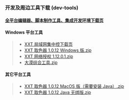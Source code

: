 ### 开发及周边工具下载 (dev-tools)

#### [全平台编辑器、脚本制作工具、集成开发环境下载页](https://www.xxtouch.com/xxtstudio)

#### Windows 平台工具
> - [XXT 局域网集中控下载页](https://www.xxtouch.com/xxtcc)  
> - [XXT 取色器 1.0.12 Windows 版.zip](http://xxtouch.oss-cn-shanghai.aliyuncs.com/XXTouch%E7%94%B5%E8%84%91%E7%AB%AF%E5%B7%A5%E5%85%B7%E9%9B%86/XXT%20%E5%8F%96%E8%89%B2%E5%99%A8%201.0.12%20Windows%20%E7%89%88.zip)
> - [XXT 网络授权 1.12.0.1.zip](http://static.zybuluo.com/xxtouch/lxhbvpm1d123y0mhwps3fpl7/XXT%20%E7%BD%91%E7%BB%9C%E6%8E%88%E6%9D%83%201.12.0.1.zip)
> - [大漠综合工具.zip](http://static.zybuluo.com/xxtouch/yv2hetf34597w9m25aetw7sa/%E5%A4%A7%E6%BC%A0%E7%BB%BC%E5%90%88%E5%B7%A5%E5%85%B7.zip)


#### 其它平台工具
> - [XXT 取色器 1.0.12 MacOS 版（需要安装 Java）.zip](http://static.zybuluo.com/xxtouch/ga7c9j9u599z1zc4b8ct9bcv/XXT%20%E5%8F%96%E8%89%B2%E5%99%A8%201.0.12%20MacOS%20%E7%89%88%EF%BC%88%E9%9C%80%E8%A6%81%E5%AE%89%E8%A3%85%20Java%EF%BC%89.zip)
> - [XXT 取色器 1.0.12 Java 无绑版.zip](http://static.zybuluo.com/xxtouch/hoaoqgzr8twdlu34h9xmmjyd/XXT%20%E5%8F%96%E8%89%B2%E5%99%A8%201.0.12%20Java%20%E6%97%A0%E7%BB%91%E7%89%88.zip)

